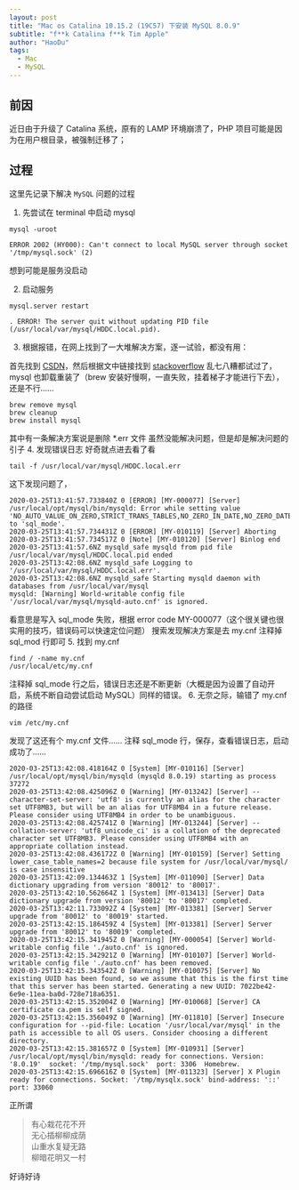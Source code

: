 ```yaml
---
layout: post
title: "Mac os Catalina 10.15.2 (19C57) 下安装 MySQL 8.0.9"
subtitle: "f**k Catalina f**k Tim Apple"
author: "HaoDu"
tags:
  - Mac
  - MySQL
---
```


## 前因
近日由于升级了 Catalina 系统，原有的 LAMP 环境崩溃了，PHP 项目可能是因为在用户根目录，被强制迁移了；
## 过程
这里先记录下解决 `MySQL` 问题的过程 

1. 先尝试在 terminal 中启动 mysql

```
mysql -uroot 

ERROR 2002 (HY000): Can't connect to local MySQL server through socket '/tmp/mysql.sock' (2)
```
 想到可能是服务没启动
 
2. 启动服务

```
mysql.server restart

. ERROR! The server quit without updating PID file (/usr/local/var/mysql/HDDC.local.pid).
```
3. 根据报错，在网上找到了一大堆解决方案，逐一试验，都没有用：

首先找到 [CSDN](https://blog.csdn.net/liyuxing6639801/article/details/84894656)，然后根据文中链接找到    [stackoverflow](https://stackoverflow.com/questions/9624774/after-mysql-install-via-brew-i-get-the-error-the-server-quit-without-updating)
乱七八糟都试过了，mysql 也卸载重装了（brew 安装好慢啊，一直失败，挂着梯子才能进行下去），还是不行……

```
brew remove mysql
brew cleanup
brew install mysql
```
其中有一条解决方案说是删除 *.err 文件
虽然没能解决问题，但是却是解决问题的引子
4. 发现错误日志 好奇就点进去看了看

```
tail -f /usr/local/var/mysql/HDDC.local.err
```
这下发现问题了，

```
2020-03-25T13:41:57.733840Z 0 [ERROR] [MY-000077] [Server] /usr/local/opt/mysql/bin/mysqld: Error while setting value 'NO_AUTO_VALUE_ON_ZERO,STRICT_TRANS_TABLES,NO_ZERO_IN_DATE,NO_ZERO_DATE,ERROR_FOR_DIVISION_BY_ZERO,NO_AUTO_CREATE_USER,NO_ENGINE_SUBSTITUTION,PIPES_AS_CONCAT,ANSI_QUOTES' to 'sql_mode'.
2020-03-25T13:41:57.734431Z 0 [ERROR] [MY-010119] [Server] Aborting
2020-03-25T13:41:57.734517Z 0 [Note] [MY-010120] [Server] Binlog end
2020-03-25T13:41:57.6NZ mysqld_safe mysqld from pid file /usr/local/var/mysql/HDDC.local.pid ended
2020-03-25T13:42:08.6NZ mysqld_safe Logging to '/usr/local/var/mysql/HDDC.local.err'.
2020-03-25T13:42:08.6NZ mysqld_safe Starting mysqld daemon with databases from /usr/local/var/mysql
mysqld: [Warning] World-writable config file '/usr/local/var/mysql/mysqld-auto.cnf' is ignored.
```
看意思是写入 sql_mode 失败，根据 error code MY-000077（这个很关键也很实用的技巧，错误码可以快速定位问题）
搜索发现解决方案是去 my.cnf 注释掉 sql_mod 行即可
5. 找到 my.cnf

```
find / -name my.cnf
/usr/local/etc/my.cnf
```
注释掉 sql_mode 行之后，错误日志还是不断更新（大概是因为设置了自动开启，系统不断自动尝试启动 MySQL）同样的错误。
6. 无奈之际，输错了 my.cnf 的路径


```
vim /etc/my.cnf
```
发现了这还有个 my.cnf 文件…… 注释 sql_mode 行，保存，查看错误日志，启动成功了……

```
2020-03-25T13:42:08.418164Z 0 [System] [MY-010116] [Server] /usr/local/opt/mysql/bin/mysqld (mysqld 8.0.19) starting as process 37272
2020-03-25T13:42:08.425096Z 0 [Warning] [MY-013242] [Server] --character-set-server: 'utf8' is currently an alias for the character set UTF8MB3, but will be an alias for UTF8MB4 in a future release. Please consider using UTF8MB4 in order to be unambiguous.
2020-03-25T13:42:08.425741Z 0 [Warning] [MY-013244] [Server] --collation-server: 'utf8_unicode_ci' is a collation of the deprecated character set UTF8MB3. Please consider using UTF8MB4 with an appropriate collation instead.
2020-03-25T13:42:08.436172Z 0 [Warning] [MY-010159] [Server] Setting lower_case_table_names=2 because file system for /usr/local/var/mysql/ is case insensitive
2020-03-25T13:42:09.134463Z 1 [System] [MY-011090] [Server] Data dictionary upgrading from version '80012' to '80017'.
2020-03-25T13:42:10.562664Z 1 [System] [MY-013413] [Server] Data dictionary upgrade from version '80012' to '80017' completed.
2020-03-25T13:42:11.733092Z 4 [System] [MY-013381] [Server] Server upgrade from '80012' to '80019' started.
2020-03-25T13:42:15.186459Z 4 [System] [MY-013381] [Server] Server upgrade from '80012' to '80019' completed.
2020-03-25T13:42:15.341945Z 0 [Warning] [MY-000054] [Server] World-writable config file './auto.cnf' is ignored.
2020-03-25T13:42:15.342921Z 0 [Warning] [MY-010107] [Server] World-writable config file './auto.cnf' has been removed.
2020-03-25T13:42:15.343542Z 0 [Warning] [MY-010075] [Server] No existing UUID has been found, so we assume that this is the first time that this server has been started. Generating a new UUID: 7022be42-6e9e-11ea-ba0d-728e718a6351.
2020-03-25T13:42:15.352004Z 0 [Warning] [MY-010068] [Server] CA certificate ca.pem is self signed.
2020-03-25T13:42:15.356049Z 0 [Warning] [MY-011810] [Server] Insecure configuration for --pid-file: Location '/usr/local/var/mysql' in the path is accessible to all OS users. Consider choosing a different directory.
2020-03-25T13:42:15.381657Z 0 [System] [MY-010931] [Server] /usr/local/opt/mysql/bin/mysqld: ready for connections. Version: '8.0.19'  socket: '/tmp/mysql.sock'  port: 3306  Homebrew.
2020-03-25T13:42:15.696616Z 0 [System] [MY-011323] [Server] X Plugin ready for connections. Socket: '/tmp/mysqlx.sock' bind-address: '::' port: 33060
```
正所谓
> 有心栽花花不开<br>
> 无心插柳柳成荫<br>
> 山重水复疑无路<br>
> 柳暗花明又一村

好诗好诗 
